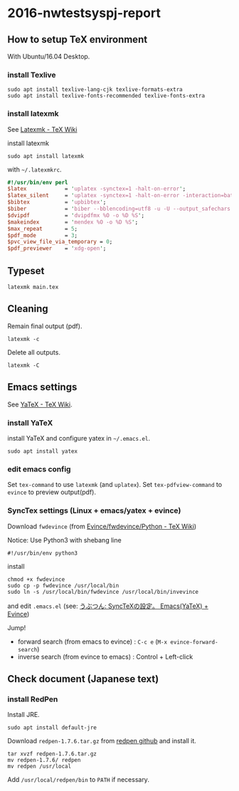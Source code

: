 # 2016-nwtestsyspj-report

## How to setup TeX environment
With Ubuntu/16.04 Desktop.

### install Texlive
```
sudo apt install texlive-lang-cjk texlive-formats-extra
sudo apt install texlive-fonts-recommended texlive-fonts-extra
```

### install latexmk
See [Latexmk \- TeX Wiki](https://texwiki.texjp.org/?cmd=read&page=Latexmk)

install latexmk
```
sudo apt install latexmk
```
with `~/.latexmkrc`.
```perl
#!/usr/bin/env perl
$latex            = 'uplatex -synctex=1 -halt-on-error';
$latex_silent     = 'uplatex -synctex=1 -halt-on-error -interaction=batchmode';
$bibtex           = 'upbibtex';
$biber            = 'biber --bblencoding=utf8 -u -U --output_safechars';
$dvipdf           = 'dvipdfmx %O -o %D %S';
$makeindex        = 'mendex %O -o %D %S';
$max_repeat       = 5;
$pdf_mode         = 3;
$pvc_view_file_via_temporary = 0;
$pdf_previewer    = 'xdg-open';
```

## Typeset

```
latexmk main.tex
```

## Cleaning

Remain final output (pdf).
```
latexmk -c
```

Delete all outputs.
```
latexmk -C
```

## Emacs settings
See [YaTeX - TeX Wiki](https://texwiki.texjp.org/?YaTeX).

### install YaTeX

install YaTeX and configure yatex in `~/.emacs.el`.
```
sudo apt install yatex
```

### edit emacs config

Set `tex-command` to use `latexmk` (and `uplatex`).
Set `tex-pdfview-command` to `evince` to preview output(pdf).

### SyncTex settings (Linux + emacs/yatex + evince)

Download `fwdevince` (from [Evince/fwdevince/Python - TeX Wiki](https://texwiki.texjp.org/?Evince%2Ffwdevince%2FPython))

Notice: Use Python3 with shebang line
```
#!/usr/bin/env python3
```

install
```
chmod +x fwdevince
sudo cp -p fwdevince /usr/local/bin
sudo ln -s /usr/local/bin/fwdevince /usr/local/bin/invevince
```

and edit `.emacs.el` (see: [うぶつん: SyncTeXの設定。 Emacs\(YaTeX\) \+ Evince](https://ubutun.blogspot.jp/2012/05/synctex-emacsyatex-evince.html))

Jump!
- forward search (from emacs to evince) : `C-c e` (`M-x evince-forward-search`)
- inverse search (from evince to emacs) : Control + Left-click

## Check document (Japanese text)

### install RedPen

Install JRE.
```
sudo apt install default-jre
```

Download `redpen-1.7.6.tar.gz` from
[redpen github](https://github.com/redpen-cc/redpen/releases/) and
install it.
```
tar xvzf redpen-1.7.6.tar.gz
mv redpen-1.7.6/ redpen
mv redpen /usr/local
```
Add `/usr/local/redpen/bin` to `PATH` if necessary.
